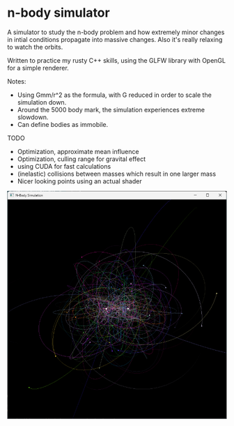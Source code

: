 # n-body simulator
A simulator to study the n-body problem and how extremely minor changes in intial conditions propagate into massive changes.
 Also it's really relaxing to watch the orbits.

Written to practice my rusty C++ skills, using the GLFW library with OpenGL for a simple renderer.

Notes:
- Using Gmm/r^2 as the formula, with G reduced in order to scale the simulation down.
- Around the 5000 body mark, the simulation experiences extreme slowdown.
- Can define bodies as immobile.

TODO
- Optimization, approximate mean influence
- Optimization, culling range for gravital effect
- using CUDA for fast calculations
- (inelastic) collisions between masses which result in one larger mass
- Nicer looking points using an actual shader

![image](50.png)
